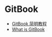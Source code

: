 # GitBook

- [GitBook 简明教程](http://www.chengweiyang.cn/gitbook/gitbook.com/README.html)
- [What is GitBook](https://docs.gitbook.com/)
